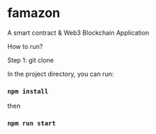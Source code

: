 # famazon
A smart contract &amp; Web3 Blockchain Application

How to run?

Step 1: git clone 

In the project directory, you can run:

### `npm install`

then

### `npm run start`
